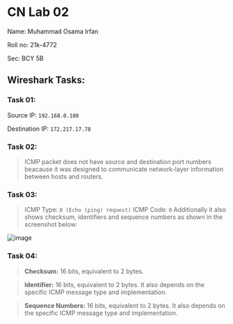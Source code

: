 # CN Lab 02
Name: Muhammad Osama Irfan

Roll no: 21k-4772

Sec: BCY 5B

## Wireshark Tasks:
### Task 01:
Source IP: `192.168.0.108`

Destination IP: `172.217.17.78`

### Task 02:
> ICMP packet does not have source and destination port numbers beacause it was designed to communicate network-layer information between hosts and routers.

### Task 03:
> ICMP Type: `8 (Echo (ping) request)`
> ICMP Code: `0`
> Additionally it also shows checksum, identifiers and sequence numbers as shown in the screenshot below: 

![image](https://github.com/osamaairfan/Computer-Networks-Labs/assets/115397536/3d28909e-c863-41db-8968-c61345063a39)

### Task 04:
> **Checksum:** 16 bits, equivalent to 2 bytes.

> **Identifier:** 16 bits, equivalent to 2 bytes. It also depends on the specific ICMP message type and implementation.

> **Sequence Numbers:** 16 bits, equivalent to 2 bytes. It also depends on the specific ICMP message type and implementation.
